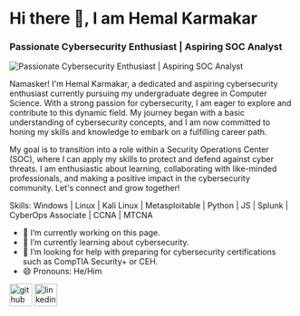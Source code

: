 # Hi there 👋, I am Hemal Karmakar
### Passionate Cybersecurity Enthusiast | Aspiring SOC Analyst
![Passionate Cybersecurity Enthusiast | Aspiring SOC Analyst](https://media.licdn.com/dms/image/D5616AQH5WlbRF3Nekg/profile-displaybackgroundimage-shrink_350_1400/0/1683433750371?e=1721865600&v=beta&t=6b6e5M5TpIBXTNSfgk1cwWr6M3zLoeYyF4GhzMcBLLg)

Namasker! I'm Hemal Karmakar, a dedicated and aspiring cybersecurity enthusiast currently pursuing my undergraduate degree in Computer Science. With a strong passion for cybersecurity, I am eager to explore and contribute to this dynamic field. My journey began with a basic understanding of cybersecurity concepts, and I am now committed to honing my skills and knowledge to embark on a fulfilling career path.

My goal is to transition into a role within a Security Operations Center (SOC), where I can apply my skills to protect and defend against cyber threats. I am enthusiastic about learning, collaborating with like-minded professionals, and making a positive impact in the cybersecurity community. Let's connect and grow together!

Skills: Windows | Linux | Kali Linux | Metasploitable | Python | JS | Splunk | CyberOps Associate | CCNA | MTCNA

- 🔭 I’m currently working on this page. 
- 🌱 I’m currently learning about cybersecurity. 
- 🤔 I’m looking for help with preparing for cybersecurity certifications such as CompTIA Security+ or CEH. 
- 😄 Pronouns: He/Him 


[<img src='https://cdn.jsdelivr.net/npm/simple-icons@3.0.1/icons/github.svg' alt='github' height='40'>](https://github.com/https://github.com/hemalkk)  [<img src='https://cdn.jsdelivr.net/npm/simple-icons@3.0.1/icons/linkedin.svg' alt='linkedin' height='40'>](https://www.linkedin.com/in/https://www.linkedin.com/in/hemalkk365//)  
 

